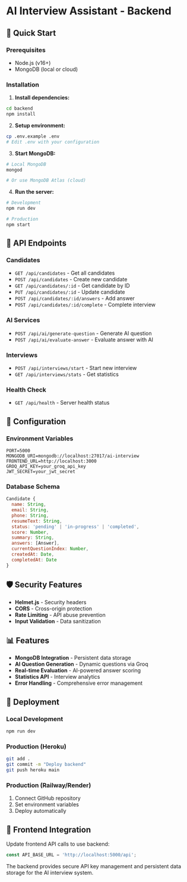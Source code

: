 # AI Interview Assistant - Backend

## 🚀 Quick Start

### Prerequisites
- Node.js (v16+)
- MongoDB (local or cloud)

### Installation

1. **Install dependencies:**
```bash
cd backend
npm install
```

2. **Setup environment:**
```bash
cp .env.example .env
# Edit .env with your configuration
```

3. **Start MongoDB:**
```bash
# Local MongoDB
mongod

# Or use MongoDB Atlas (cloud)
```

4. **Run the server:**
```bash
# Development
npm run dev

# Production
npm start
```

## 📡 API Endpoints

### Candidates
- `GET /api/candidates` - Get all candidates
- `POST /api/candidates` - Create new candidate
- `GET /api/candidates/:id` - Get candidate by ID
- `PUT /api/candidates/:id` - Update candidate
- `POST /api/candidates/:id/answers` - Add answer
- `POST /api/candidates/:id/complete` - Complete interview

### AI Services
- `POST /api/ai/generate-question` - Generate AI question
- `POST /api/ai/evaluate-answer` - Evaluate answer with AI

### Interviews
- `POST /api/interviews/start` - Start new interview
- `GET /api/interviews/stats` - Get statistics

### Health Check
- `GET /api/health` - Server health status

## 🔧 Configuration

### Environment Variables
```env
PORT=5000
MONGODB_URI=mongodb://localhost:27017/ai-interview
FRONTEND_URL=http://localhost:3000
GROQ_API_KEY=your_groq_api_key
JWT_SECRET=your_jwt_secret
```

### Database Schema
```javascript
Candidate {
  name: String,
  email: String,
  phone: String,
  resumeText: String,
  status: 'pending' | 'in-progress' | 'completed',
  score: Number,
  summary: String,
  answers: [Answer],
  currentQuestionIndex: Number,
  createdAt: Date,
  completedAt: Date
}
```

## 🛡️ Security Features
- **Helmet.js** - Security headers
- **CORS** - Cross-origin protection
- **Rate Limiting** - API abuse prevention
- **Input Validation** - Data sanitization

## 📊 Features
- **MongoDB Integration** - Persistent data storage
- **AI Question Generation** - Dynamic questions via Groq
- **Real-time Evaluation** - AI-powered answer scoring
- **Statistics API** - Interview analytics
- **Error Handling** - Comprehensive error management

## 🚀 Deployment

### Local Development
```bash
npm run dev
```

### Production (Heroku)
```bash
git add .
git commit -m "Deploy backend"
git push heroku main
```

### Production (Railway/Render)
1. Connect GitHub repository
2. Set environment variables
3. Deploy automatically

## 🔗 Frontend Integration

Update frontend API calls to use backend:
```javascript
const API_BASE_URL = 'http://localhost:5000/api';
```

The backend provides secure API key management and persistent data storage for the AI interview system.